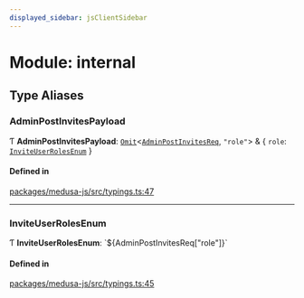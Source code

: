 ```yaml
---
displayed_sidebar: jsClientSidebar
---
```


# Module: internal

## Type Aliases

### AdminPostInvitesPayload

Ƭ **AdminPostInvitesPayload**: [`Omit`](internal-1.md#omit)<[`AdminPostInvitesReq`](../classes/internal-8.internal.AdminPostInvitesReq.md), ``"role"``\> & { `role`: [`InviteUserRolesEnum`](internal-9.md#inviteuserrolesenum)  }

#### Defined in

[packages/medusa-js/src/typings.ts:47](https://github.com/medusajs/medusa/blob/b38f73726/packages/medusa-js/src/typings.ts#L47)

___

### InviteUserRolesEnum

Ƭ **InviteUserRolesEnum**: \`${AdminPostInvitesReq["role"]}\`

#### Defined in

[packages/medusa-js/src/typings.ts:45](https://github.com/medusajs/medusa/blob/b38f73726/packages/medusa-js/src/typings.ts#L45)
